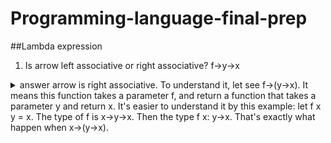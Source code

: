 # Programming-language-final-prep

##Lambda expression
1. Is arrow left associative or right associative? f->y->x
<details>
  <summary>answer</summar>
    arrow is right associative. To understand it, let see f->(y->x). It means this function takes a parameter f, and return a function that takes a parameter y and return x. 
    It's easier to understand it by this example: 
    let f x y = x. The type of f is x->y->x. Then the type f x: y->x. That's exactly what happen when x->(y->x).
  </details>
